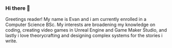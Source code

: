 ### Hi there 👋

Greetings reader!
My name is Evan and i am currently enrolled in a Computer Science BSc. My interests are broadening my knowledge on coding, creating video games in Unreal Engine and Game Maker Studio, and lastly i love theorycrafting and designing complex systems for the stories i write.
